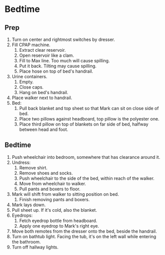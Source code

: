 # Bedtime

## Prep

1. Turn on center and rightmost switches by dresser.
1. Fill CPAP machine.
    1. Extract clear reservoir.
    1. Open reservoir like a clam.
    1. Fill to Max line. Too much will cause spilling.
    1. Put it back. Tilting may cause spilling.
    1. Place hose on top of bed's handrail.
1. Urine containers.
    1. Empty.
    1. Close caps.
    1. Hang on bed's handrail.
1. Place walker next to handrail.
1. Bed:
    1. Pull back blanket and top sheet so that Mark can sit on close side of bed.
    1. Place two pillows against headboard, top pillow is the polyester one.
    1. Place third pillow on top of blankets on far side of bed, halfway between head and foot.

## Bedtime

1. Push wheelchair into bedroom, somewhere that has clearance around it.
1. Undress:
    1. Remove shirt.
    1. Remove shoes and socks.
    1. Push wheelchair to the side of the bed, within reach of the walker.
    1. Move from wheelchair to walker.
    1. Pull pants and boxers to floor.
1. Mark will shift from walker to sitting position on bed.
    1. Finish removing pants and boxers.
1. Mark lays down.
1. Pull sheet up. If it's cold, also the blanket.
1. Eyedrops:
    1. Fetch eyedrop bottle from headboard.
    1. Apply one eyedrop to Mark's right eye.
1. Move both remotes from the dresser onto the bed, beside the handrail.
1. Turn on bathtub light. Facing the tub, it's on the left wall while entering the bathroom.
1. Turn off hallway lights.
